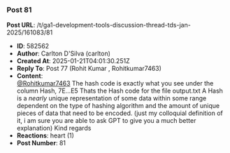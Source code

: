 ### Post 81
**Post URL**: /t/ga1-development-tools-discussion-thread-tds-jan-2025/161083/81
- **ID**: 582562
- **Author**: Carlton D'Silva (carlton)
- **Created At**: 2025-01-21T04:01:30.251Z
- **Reply To**: Post 77 (Rohit Kumar , Rohitkumar7463)
- **Content**:  
  <a class="mention" href="/u/rohitkumar7463">@Rohitkumar7463</a> The hash code is exactly what you see under the column Hash,
7E…E5
Thats the Hash code for the file output.txt
A Hash is a <em>nearly</em> unique representation of some data within some range dependent on the type of hashing algorithm and the amount of unique pieces of data that need to be encoded. (just my colloquial definition of it, i am sure you are able to ask GPT to give you a much better explanation)
Kind regards
- **Reactions**: heart (1)
- **Post Number**: 81

